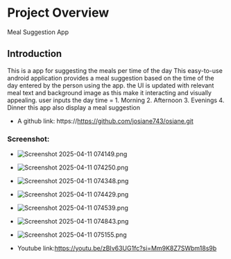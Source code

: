 # Project Overview
Meal Suggestion App
## Introduction
This is a app for suggesting the meals per time of the day
This easy-to-use android application provides a meal suggestion based on the time of the day entered by the person using the app. 
the UI is updated with relevant meal text and background image as this make it interacting and visually appealing.
user inputs the day time = 1. Morning
                           2. Afternoon
                           3. Evenings
                           4. Dinner
this app also display a meal suggestion        
* A github link: https://https://github.com/josiane743/osiane.git



### Screenshot:
* ![Screenshot 2025-04-11 074149.png](../../Pictures/Screenshot%202025-04-11%20074149.png)
* ![Screenshot 2025-04-11 074250.png](../../Pictures/Screenshot%202025-04-11%20074250.png)
* ![Screenshot 2025-04-11 074348.png](../../Pictures/Screenshot%202025-04-11%20074348.png)
* ![Screenshot 2025-04-11 074429.png](../../Pictures/Screenshot%202025-04-11%20074429.png)
* ![Screenshot 2025-04-11 074539.png](../../Pictures/Screenshot%202025-04-11%20074539.png)
* ![Screenshot 2025-04-11 074843.png](../../Pictures/Screenshot%202025-04-11%20074843.png)
* ![Screenshot 2025-04-11 075155.png](../../Pictures/Screenshot%202025-04-11%20075155.png)

* Youtube link:https://youtu.be/zBIv63UG1fc?si=Mm9K8Z7SWbm18s9b